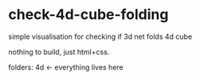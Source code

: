 # check-4d-cube-folding
simple visualisation for checking if 3d net folds 4d cube

nothing to build, just html+css.

folders:
4d <- everything lives here
